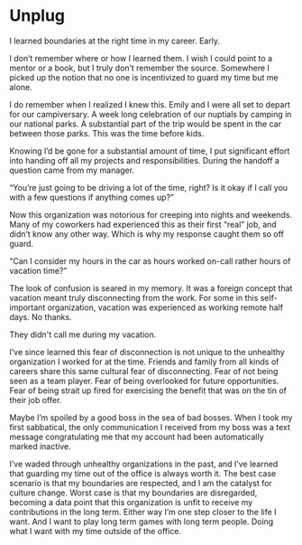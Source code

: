 <template data-parse>2024-02-19</template>

# Unplug

I learned boundaries at the right time in my career. Early. 

I don’t remember where or how I learned them. I wish I could point to a mentor or a book, but I truly don’t remember the source. Somewhere I picked up the notion that no one is incentivized to guard my time but me alone.

I do remember when I realized I knew this. Emily and I were all set to depart for our campiversary. A week long celebration of our nuptials by camping in our national parks. A substantial part of the trip would be spent in the car between those parks. This was the time before kids.

Knowing I’d be gone for a substantial amount of time, I put significant effort into handing off all my projects and responsibilities. During the handoff a question came from my manager. 

“You’re just going to be driving a lot of the time, right? Is it okay if I call you with a few questions if anything comes up?”

Now this organization was notorious for creeping into nights and weekends. Many of my coworkers had experienced this as their first “real” job, and didn’t know any other way. Which is why my response caught them so off guard. 

“Can I consider my hours in the car as hours worked on-call rather hours of vacation time?”

The look of confusion is seared in my memory. It was a foreign concept that vacation meant truly disconnecting from the work. For some in this self-important organization, vacation was experienced as working remote half days. No thanks. 

They didn't call me during my vacation.

I’ve since learned this fear of disconnection is not unique to the unhealthy organization I worked for at the time. Friends and family from all kinds of careers share this same cultural fear of disconnecting. Fear of not being seen as a team player. Fear of being overlooked for future opportunities. Fear of being strait up fired for exercising the benefit that was on the tin of their job offer. 

Maybe I’m spoiled by a good boss in the sea of bad bosses. When I took my first sabbatical, the only communication I received from my boss was a text message congratulating me that my account had been automatically marked inactive. 

I’ve waded through unhealthy organizations in the past, and I’ve learned that guarding my time out of the office is always worth it. The best case scenario is that my boundaries are respected, and I am the catalyst for culture change. Worst case is that my boundaries are disregarded, becoming a data point that this organization is unfit to receive my contributions in the long term. Either way I’m one step closer to the life I want. And I want to play long term games with long term people. Doing what I want with my time outside of the office.
